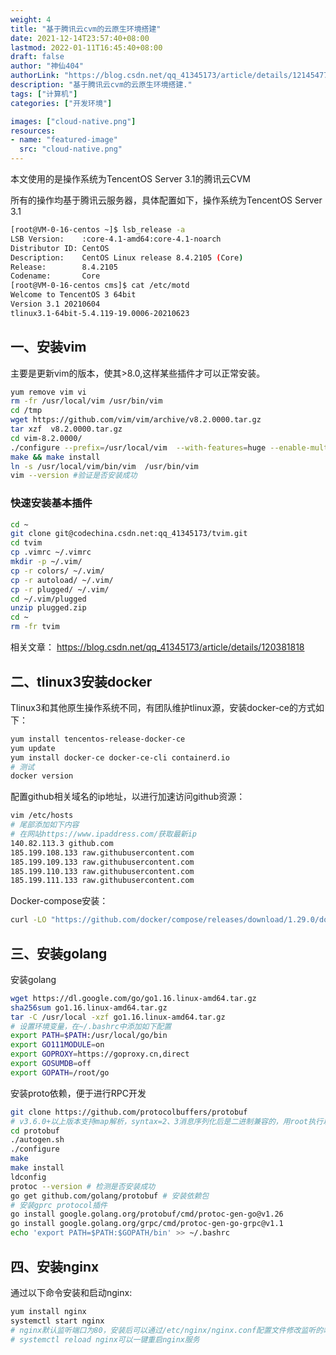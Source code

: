 ```yaml
---
weight: 4
title: "基于腾讯云cvm的云原生环境搭建"
date: 2021-12-14T23:57:40+08:00
lastmod: 2022-01-11T16:45:40+08:00
draft: false
author: "神仙404"
authorLink: "https://blog.csdn.net/qq_41345173/article/details/121454774"
description: "基于腾讯云cvm的云原生环境搭建."
tags: ["计算机"]
categories: ["开发环境"]

images: ["cloud-native.png"]
resources:
- name: "featured-image"
  src: "cloud-native.png"
---
```


本文使用的是操作系统为TencentOS Server 3.1的腾讯云CVM
<!--more-->

所有的操作均基于腾讯云服务器，具体配置如下，操作系统为TencentOS Server 3.1

```bash
[root@VM-0-16-centos ~]$ lsb_release -a
LSB Version:    :core-4.1-amd64:core-4.1-noarch
Distributor ID: CentOS
Description:    CentOS Linux release 8.4.2105 (Core) 
Release:        8.4.2105
Codename:       Core
[root@VM-0-16-centos cms]$ cat /etc/motd
Welcome to TencentOS 3 64bit
Version 3.1 20210604
tlinux3.1-64bit-5.4.119-19.0006-20210623
```

## 一、安装vim

主要是更新vim的版本，使其>8.0,这样某些插件才可以正常安装。

```bash
yum remove vim vi
rm -fr /usr/local/vim /usr/bin/vim
cd /tmp
wget https://github.com/vim/vim/archive/v8.2.0000.tar.gz 
tar xzf  v8.2.0000.tar.gz 
cd vim-8.2.0000/
./configure --prefix=/usr/local/vim  --with-features=huge --enable-multibyte --enable-gtk3-check  --enable-rubyinterp=yes --with-python3-command=python3 --enable-python3interp=yes --enable-perlinterp=yes --enable-luainterp=yes --enable-cscope 
make && make install
ln -s /usr/local/vim/bin/vim  /usr/bin/vim
vim --version #验证是否安装成功
```

### 快速安装基本插件

```bash
cd ~
git clone git@codechina.csdn.net:qq_41345173/tvim.git
cd tvim
cp .vimrc ~/.vimrc
mkdir -p ~/.vim/
cp -r colors/ ~/.vim/
cp -r autoload/ ~/.vim/
cp -r plugged/ ~/.vim/
cd ~/.vim/plugged
unzip plugged.zip
cd ~
rm -fr tvim
```

相关文章：
<https://blog.csdn.net/qq_41345173/article/details/120381818>

## 二、tlinux3安装docker

Tlinux3和其他原生操作系统不同，有团队维护tlinux源，安装docker-ce的方式如下：

```bash
yum install tencentos-release-docker-ce
yum update
yum install docker-ce docker-ce-cli containerd.io
# 测试
docker version
```

配置github相关域名的ip地址，以进行加速访问github资源：

```bash
vim /etc/hosts
# 尾部添加如下内容
# 在网站https://www.ipaddress.com/获取最新ip
140.82.113.3 github.com
185.199.108.133 raw.githubusercontent.com
185.199.109.133 raw.githubusercontent.com
185.199.110.133 raw.githubusercontent.com
185.199.111.133 raw.githubusercontent.com
```

Docker-compose安装：

```bash
curl -LO "https://github.com/docker/compose/releases/download/1.29.0/docker-compose-$(uname -s)-$(uname -m)" -o /usr/local/bin/docker-compose
```

## 三、安装golang

安装golang

```bash
wget https://dl.google.com/go/go1.16.linux-amd64.tar.gz
sha256sum go1.16.linux-amd64.tar.gz
tar -C /usr/local -xzf go1.16.linux-amd64.tar.gz
# 设置环境变量，在~/.bashrc中添加如下配置
export PATH=$PATH:/usr/local/go/bin
export GO111MODULE=on
export GOPROXY=https://goproxy.cn,direct
export GOSUMDB=off
export GOPATH=/root/go
```

安装proto依赖，便于进行RPC开发

```bash
git clone https://github.com/protocolbuffers/protobuf
# v3.6.0+以上版本支持map解析，syntax=2、3消息序列化后是二进制兼容的，用root执行以下命令
cd protobuf
./autogen.sh
./configure
make
make install
ldconfig
protoc --version # 检测是否安装成功
go get github.com/golang/protobuf # 安装依赖包
# 安装gprc protocol插件
go install google.golang.org/protobuf/cmd/protoc-gen-go@v1.26
go install google.golang.org/grpc/cmd/protoc-gen-go-grpc@v1.1
echo 'export PATH=$PATH:$GOPATH/bin' >> ~/.bashrc

```

## 四、安装nginx

通过以下命令安装和启动nginx:

```bash
yum install nginx
systemctl start nginx
# nginx默认监听端口为80，安装后可以通过/etc/nginx/nginx.conf配置文件修改监听的端口
# systemctl reload nginx可以一键重启nginx服务
```
